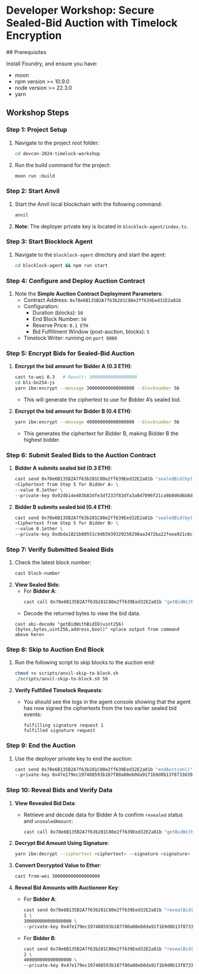 # Developer Workshop: Secure Sealed-Bid Auction with Timelock Encryption


## Prerequisites

Install Foundry, and ensure you have:
* moon
* npm version >= 10.9.0
* node version >= 22.3.0
* yarn


## Workshop Steps

### Step 1: Project Setup

1. Navigate to the project root folder:
    ```bash
    cd devcon-2024-timelock-workshop
    ```

2. Run the build command for the project:
   ```bash
   moon run :build
   ```

### Step 2: Start Anvil

1. Start the Anvil local blockchain with the following command:
   ```bash
   anvil
   ```
2. **Note**: The deployer private key is located in `blocklock-agent/index.ts`.

### Step 3: Start Blocklock Agent

1. Navigate to the `blocklock-agent` directory and start the agent:
   ```bash
   cd blocklock-agent && npm run start
   ```

### Step 4: Configure and Deploy Auction Contract

1. Note the **Simple Auction Contract Deployment Parameters**:
   - Contract Address: `0x78e6B135B2A7f63b281C80e2ff639Eed32E2a81b`
   - Configuration:
     - Duration (blocks): `50`
     - End Block Number: `56`
     - Reserve Price: `0.1 ETH`
     - Bid Fulfillment Window (post-auction, blocks): `5`
   - Timelock Writer: running on `port 8080`

### Step 5: Encrypt Bids for Sealed-Bid Auction

1. **Encrypt the bid amount for Bidder A (0.3 ETH)**:
   ```bash
   cast to-wei 0.3   # Result: 300000000000000000
   cd bls-bn254-js
   yarn ibe:encrypt --message 300000000000000000 --blocknumber 56
   ```
   - This will generate the ciphertext to use for Bidder A’s sealed bid.

2. **Encrypt the bid amount for Bidder B (0.4 ETH)**:
   ```bash
   yarn ibe:encrypt --message 400000000000000000 --blocknumber 56
   ```
   - This generates the ciphertext for Bidder B, making Bidder B the highest bidder.

### Step 6: Submit Sealed Bids to the Auction Contract

1. **Bidder A submits sealed bid (0.3 ETH)**:
   ```bash
   cast send 0x78e6B135B2A7f63b281C80e2ff639Eed32E2a81b "sealedBid(bytes)" \
   <Ciphertext from Step 5 for Bidder A> \
   --value 0.1ether \
   --private-key 0x92db14e403b83dfe3df233f83dfa3a0d7096f21ca9b0d6d6b8d88b2b4ec1564e
   ```

2. **Bidder B submits sealed bid (0.4 ETH)**:
   ```bash
   cast send 0x78e6B135B2A7f63b281C80e2ff639Eed32E2a81b "sealedBid(bytes)" \
   <Ciphertext from Step 5 for Bidder B> \
   --value 0.1ether \
   --private-key 0xdbda1821b80551c9d65939329250298aa3472ba22feea921c0cf5d620ea67b97
   ```

### Step 7: Verify Submitted Sealed Bids

1. Check the latest block number:
   ```bash
   cast block-number
   ```
2. **View Sealed Bids**:
   - For **Bidder A**:
     ```bash
     cast call 0x78e6B135B2A7f63b281C80e2ff639Eed32E2a81b "getBidWithBidID(uint256)" 1
     ```
   - Decode the returned bytes to view the bid data.
   ```
   cast abi-decode "getBidWithBidID(uint256)(bytes,bytes,uint256,address,bool)" <place output from command above here>
   ```

### Step 8: Skip to Auction End Block

1. Run the following script to skip blocks to the auction end:
   ```bash
   chmod +x scripts/anvil-skip-to-block.sh
   ./scripts/anvil-skip-to-block.sh 56
   ```

2. **Verify Fulfilled Timelock Requests**:
   - You should see the logs in the agent console showing that the agent has now signed the ciphertexts from the two earlier sealed bid events:
     ```
     fulfilling signature request 1
     fulfilled signature request
     ```

### Step 9: End the Auction

1. Use the deployer private key to end the auction:
   ```bash
   cast send 0x78e6B135B2A7f63b281C80e2ff639Eed32E2a81b "endAuction()" \
   --private-key 0x47e179ec197488593b187f80a00eb0da91f1b9d0b13f8733639f19c30a34926a
   ```

### Step 10: Reveal Bids and Verify Data

1. **View Revealed Bid Data**:
   - Retrieve and decode data for Bidder A to confirm `revealed` status and `unsealedAmount`:
     ```bash
     cast call 0x78e6B135B2A7f63b281C80e2ff639Eed32E2a81b "getBidWithBidID(uint256)" 1
     ```

2. **Decrypt Bid Amount Using Signature**:
   ```bash
   yarn ibe:decrypt --ciphertext <ciphertext> --signature <signature>
   ```

3. **Convert Decrypted Value to Ether**:
   ```bash
   cast from-wei 300000000000000000
   ```

4. **Reveal Bid Amounts with Auctioneer Key**:
   - For **Bidder A**:
     ```bash
     cast send 0x78e6B135B2A7f63b281C80e2ff639Eed32E2a81b "revealBid(uint256,uint256)" \
     1 \
     300000000000000000 \
     --private-key 0x47e179ec197488593b187f80a00eb0da91f1b9d0b13f8733639f19c30a34926a
     ```
   - For **Bidder B**:
     ```bash
     cast send 0x78e6B135B2A7f63b281C80e2ff639Eed32E2a81b "revealBid(uint256,uint256)" \
     2 \
     400000000000000000 \
     --private-key 0x47e179ec197488593b187f80a00eb0da91f1b9d0b13f8733639f19c30a34926a
     ```
